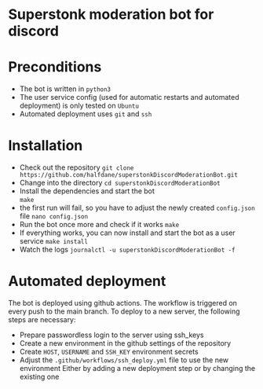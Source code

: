 # Superstonk moderation bot for discord

# Preconditions
- The bot is written in `python3`
- The user service config (used for automatic restarts and automated deployment) is only tested on `Ubuntu`
- Automated deployment uses `git` and `ssh`

# Installation
- Check out the repository
    `git clone https://github.com/halfdane/superstonkDiscordModerationBot.git`
- Change into the directory
    `cd superstonkDiscordModerationBot`
- Install the dependencies and start the bot  
    `make`
- the first run will fail, so you have to adjust the newly created `config.json` file
    `nano config.json`
- Run the bot once more and check if it works
    `make`
- If everything works, you can now install and start the bot as a user service
    `make install`
- Watch the logs
    `journalctl -u superstonkDiscordModerationBot -f`

# Automated deployment
The bot is deployed using github actions. The workflow is triggered on every push to the main branch.
To deploy to a new server, the following steps are necessary:
- Prepare passwordless login to the server using ssh_keys
- Create a new environment in the github settings of the repository
- Create `HOST`, `USERNAME` and `SSH_KEY` environment secrets
- Adjust the `.github/workflows/ssh_deploy.yml` file to use the new environment
  Either by adding a new deployment step or by changing the existing one

